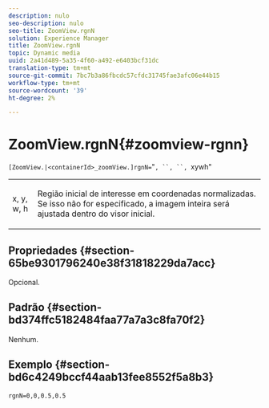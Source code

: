 ```yaml
---
description: nulo
seo-description: nulo
seo-title: ZoomView.rgnN
solution: Experience Manager
title: ZoomView.rgnN
topic: Dynamic media
uuid: 2a41d489-5a35-4f60-a492-e6403bcf31dc
translation-type: tm+mt
source-git-commit: 7bc7b3a86fbcdc57cfdc31745fae3afc06e44b15
workflow-type: tm+mt
source-wordcount: '39'
ht-degree: 2%

---
```



# ZoomView.rgnN{#zoomview-rgnn}

` [ZoomView.|<containerId>_zoomView.]rgnN= `&quot;`, ``, ``, `xywh&quot;

<table id="table_DEA0A957BC624857B7C0A88DC75DE025"> 
 <tbody> 
  <tr> 
   <td colname="col1"> <p> <span class="codeph"> x</span>,<span class="codeph"> y</span>,<span class="codeph"> w</span>,<span class="codeph"> h</span> </p> </td> 
   <td colname="col2"> <p> Região inicial de interesse em coordenadas normalizadas. Se isso não for especificado, a imagem inteira será ajustada dentro do visor inicial. </p> </td> 
  </tr> 
 </tbody> 
</table>

## Propriedades {#section-65be9301796240e38f31818229da7acc}

Opcional.

## Padrão {#section-bd374ffc5182484faa77a7a3c8fa70f2}

Nenhum.

## Exemplo {#section-bd6c4249bccf44aab13fee8552f5a8b3}

`rgnN=0,0,0.5,0.5`
